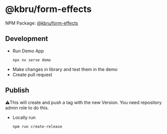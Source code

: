 # @kbru/form-effects

NPM Package: [@kbru/form-effects](https://www.npmjs.com/package/@kbru/form-effects)

## Development

- Run Demo App
  ```shell
  npx nx serve demo
  ```
- Make changes in library and test them in the demo
- Create pull request

## Publish

⚠️This will create and push a tag with the new Version. You need repository admin role
to do this.

- Locally run
  ```shell
  npm run create-release
  ```
